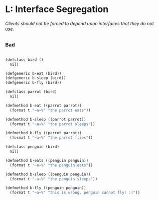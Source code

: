 # L: Interface Segregation

###### Clients should not be forced to depend upon interfaces that they do not use.

### Bad

```scheme

(defclass bird ()
  nil)

(defgeneric b-eat (bird))
(defgeneric b-sleep (bird))
(defgeneric b-fly (bird))

(defclass parrot (bird)
  nil)

(defmethod b-eat ((parrot parrot))
  (format t "~a~%" "the parrot eats"))

(defmethod b-sleep ((parrot parrot))
  (format t "~a~%" "the parrot sleeps"))

(defmethod b-fly ((parrot parrot))
  (format t "~a~%" "the parrot flies"))

(defclass penguin (bird)
  nil)

(defmethod b-eats ((penguin penguin))
  (format t "~a~%" "the penguin eats"))

(defmethod b-sleep ((penguin penguin))
  (format t "~a~%" "the penguin sleeps"))

(defmethod b-fly ((penguin penguin))
  (format t "~a~%" "this is wrong. penguin cannot fly! :("))
```



